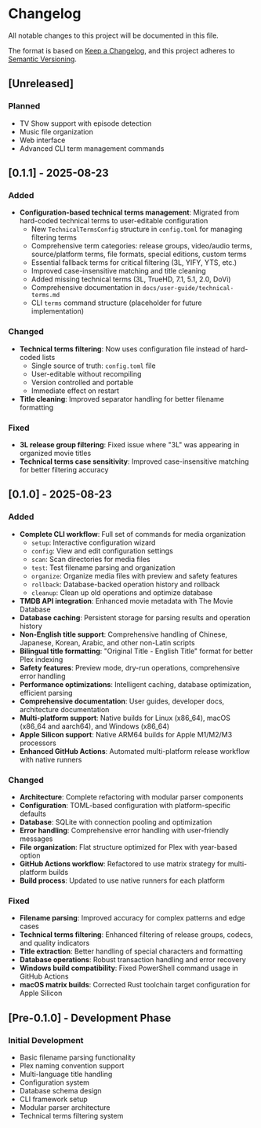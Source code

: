 # Changelog

All notable changes to this project will be documented in this file.

The format is based on [Keep a Changelog](https://keepachangelog.com/en/1.0.0/),
and this project adheres to [Semantic Versioning](https://semver.org/spec/v2.0.0.html).

## [Unreleased]

### Planned
- TV Show support with episode detection
- Music file organization
- Web interface
- Advanced CLI term management commands

## [0.1.1] - 2025-08-23

### Added
- **Configuration-based technical terms management**: Migrated from hard-coded technical terms to user-editable configuration
  - New `TechnicalTermsConfig` structure in `config.toml` for managing filtering terms
  - Comprehensive term categories: release groups, video/audio terms, source/platform terms, file formats, special editions, custom terms
  - Essential fallback terms for critical filtering (3L, YIFY, YTS, etc.)
  - Improved case-insensitive matching and title cleaning
  - Added missing technical terms (3L, TrueHD, 7.1, 5.1, 2.0, DoVi)
  - Comprehensive documentation in `docs/user-guide/technical-terms.md`
  - CLI `terms` command structure (placeholder for future implementation)

### Changed
- **Technical terms filtering**: Now uses configuration file instead of hard-coded lists
  - Single source of truth: `config.toml` file
  - User-editable without recompiling
  - Version controlled and portable
  - Immediate effect on restart
- **Title cleaning**: Improved separator handling for better filename formatting

### Fixed
- **3L release group filtering**: Fixed issue where "3L" was appearing in organized movie titles
- **Technical terms case sensitivity**: Improved case-insensitive matching for better filtering accuracy

## [0.1.0] - 2025-08-23

### Added
- **Complete CLI workflow**: Full set of commands for media organization
  - `setup`: Interactive configuration wizard
  - `config`: View and edit configuration settings
  - `scan`: Scan directories for media files
  - `test`: Test filename parsing and organization
  - `organize`: Organize media files with preview and safety features
  - `rollback`: Database-backed operation history and rollback
  - `cleanup`: Clean up old operations and optimize database
- **TMDB API integration**: Enhanced movie metadata with The Movie Database
- **Database caching**: Persistent storage for parsing results and operation history
- **Non-English title support**: Comprehensive handling of Chinese, Japanese, Korean, Arabic, and other non-Latin scripts
- **Bilingual title formatting**: "Original Title - English Title" format for better Plex indexing
- **Safety features**: Preview mode, dry-run operations, comprehensive error handling
- **Performance optimizations**: Intelligent caching, database optimization, efficient parsing
- **Comprehensive documentation**: User guides, developer docs, architecture documentation
- **Multi-platform support**: Native builds for Linux (x86_64), macOS (x86_64 and aarch64), and Windows (x86_64)
- **Apple Silicon support**: Native ARM64 builds for Apple M1/M2/M3 processors
- **Enhanced GitHub Actions**: Automated multi-platform release workflow with native runners

### Changed
- **Architecture**: Complete refactoring with modular parser components
- **Configuration**: TOML-based configuration with platform-specific defaults
- **Database**: SQLite with connection pooling and optimization
- **Error handling**: Comprehensive error handling with user-friendly messages
- **File organization**: Flat structure optimized for Plex with year-based option
- **GitHub Actions workflow**: Refactored to use matrix strategy for multi-platform builds
- **Build process**: Updated to use native runners for each platform

### Fixed
- **Filename parsing**: Improved accuracy for complex patterns and edge cases
- **Technical terms filtering**: Enhanced filtering of release groups, codecs, and quality indicators
- **Title extraction**: Better handling of special characters and formatting
- **Database operations**: Robust transaction handling and error recovery
- **Windows build compatibility**: Fixed PowerShell command usage in GitHub Actions
- **macOS matrix builds**: Corrected Rust toolchain target configuration for Apple Silicon

## [Pre-0.1.0] - Development Phase

### Initial Development
- Basic filename parsing functionality
- Plex naming convention support
- Multi-language title handling
- Configuration system
- Database schema design
- CLI framework setup
- Modular parser architecture
- Technical terms filtering system
